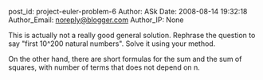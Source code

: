post_id: project-euler-problem-6
Author: ASk
Date: 2008-08-14 19:32:18
Author_Email: noreply@blogger.com
Author_IP: None

This is actually not a really good general solution.
Rephrase the question to say "first 10^200 natural numbers". Solve it using your method.

On the other hand, there are short formulas for the sum and the sum of
squares, with number of terms that does not depend on n.

